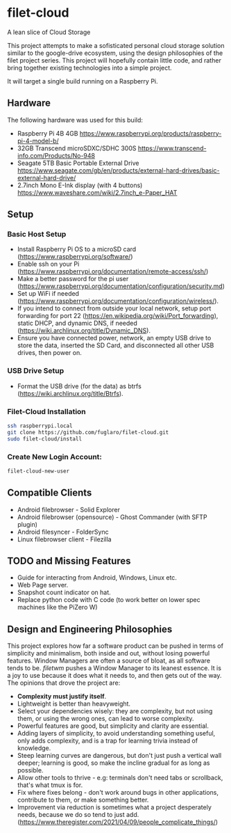 # filet-cloud
A lean slice of Cloud Storage

This project attempts to make a sofisticated personal cloud storage solution similar to the google-drive ecosystem, using the design philosophies of the filet project series. This project will hopefully contain little code, and rather bring together existing technologies into a simple project.

It will target a single build running on a Raspberry Pi.

## Hardware
The following hardware was used for this build:
* Raspberry Pi 4B 4GB https://www.raspberrypi.org/products/raspberry-pi-4-model-b/
* 32GB Transcend microSDXC/SDHC 300S https://www.transcend-info.com/Products/No-948
* Seagate 5TB Basic Portable External Drive https://www.seagate.com/gb/en/products/external-hard-drives/basic-external-hard-drive/
* 2.7inch Mono E-Ink display (with 4 buttons) https://www.waveshare.com/wiki/2.7inch_e-Paper_HAT

## Setup
### Basic Host Setup
* Install Raspberry Pi OS to a microSD card (https://www.raspberrypi.org/software/)
* Enable ssh on your Pi (https://www.raspberrypi.org/documentation/remote-access/ssh/)
* Make a better password for the pi user (https://www.raspberrypi.org/documentation/configuration/security.md)
* Set up WiFi if needed (https://www.raspberrypi.org/documentation/configuration/wireless/).
* If you intend to connect from outside your local network, setup port forwarding for port 22 (https://en.wikipedia.org/wiki/Port_forwarding), static DHCP, and dynamic DNS, if needed (https://wiki.archlinux.org/title/Dynamic_DNS).
* Ensure you have connected power, network, an empty USB drive to store the data, inserted the SD Card, and disconnected all other USB drives, then power on.

### USB Drive Setup
* Format the USB drive (for the data) as btrfs (https://wiki.archlinux.org/title/Btrfs).

### Filet-Cloud Installation
```bash
ssh raspberrypi.local
git clone https://github.com/fuglaro/filet-cloud.git
sudo filet-cloud/install
```
### Create New Login Account:
```bash
filet-cloud-new-user
```

## Compatible Clients
* Android filebrowser - Solid Explorer
* Android filebrowser (opensource) - Ghost Commander (with SFTP plugin)
* Android filesyncer - FolderSync
* Linux filebrowser client - Filezilla

## TODO and Missing Features
* Guide for interacting from Android, Windows, Linux etc.
* Web Page server.
* Snapshot count indicator on hat.
* Replace python code with C code (to work better on lower spec machines like the PiZero W)


## Design and Engineering Philosophies

This project explores how far a software product can be pushed in terms of simplicity and minimalism, both inside and out, without losing powerful features. Window Managers are often a source of bloat, as all software tends to be. *filetwm* pushes a Window Manager to its leanest essence. It is a joy to use because it does what it needs to, and then gets out of the way. The opinions that drove the project are:

* **Complexity must justify itself**.
* Lightweight is better than heavyweight.
* Select your dependencies wisely: they are complexity, but not using them, or using the wrong ones, can lead to worse complexity.
* Powerful features are good, but simplicity and clarity are essential.
* Adding layers of simplicity, to avoid understanding something useful, only adds complexity, and is a trap for learning trivia instead of knowledge.
* Steep learning curves are dangerous, but don't just push a vertical wall deeper; learning is good, so make the incline gradual for as long as possible.
* Allow other tools to thrive - e.g: terminals don't need tabs or scrollback, that's what tmux is for.
* Fix where fixes belong - don't work around bugs in other applications, contribute to them, or make something better.
* Improvement via reduction is sometimes what a project desperately needs, because we do so tend to just add. (https://www.theregister.com/2021/04/09/people_complicate_things/)
